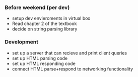 ### Before weekend (per dev) 
- setup dev envieroments in virtual box 
- Read chapter 2 of the textbook 
- decide on string parsing library 

### Development
- set up a server that can recieve and print client queries
- set up HTML parsing code 
- set up HTML responding code
- connect HTML parse+respond to networking functionality